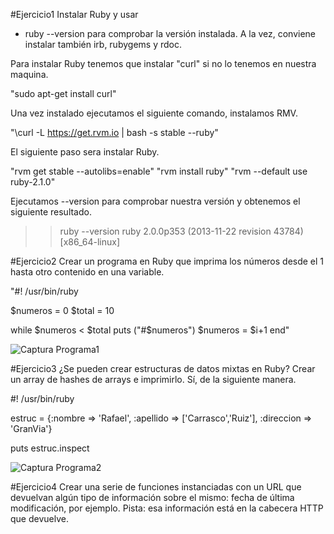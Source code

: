 #Ejercicio1
Instalar Ruby y usar
* ruby --version para comprobar la versión instalada. A la vez, conviene instalar también irb, rubygems y rdoc.

Para instalar Ruby tenemos que instalar "curl" si no lo tenemos en nuestra maquina.

  "sudo apt-get install curl"
  
Una vez instalado ejecutamos el siguiente comando, instalamos RMV.

  "\curl -L https://get.rvm.io | bash -s stable --ruby"
  
El siguiente paso sera instalar Ruby.

  "rvm get stable --autolibs=enable"
  "rvm install ruby"
  "rvm --default use ruby-2.1.0"

Ejecutamos --version para comprobar nuestra versión y obtenemos el siguiente resultado.

  >> ruby --version
  >> ruby 2.0.0p353 (2013-11-22 revision 43784) [x86_64-linux]

#Ejercicio2
Crear un programa en Ruby que imprima los números desde el 1 hasta otro contenido en una variable.

  "#! /usr/bin/ruby

  $numeros = 0
  $total = 10

  while $numeros < $total
    puts ("#$numeros")
    $numeros = $i+1
  end"

![Captura Programa1]()

#Ejercicio3
¿Se pueden crear estructuras de datos mixtas en Ruby? Crear un array de hashes de arrays e imprimirlo.
Sí, de la siguiente manera.

  #! /usr/bin/ruby

  estruc = {:nombre => 'Rafael',
         :apellido => ['Carrasco','Ruiz'],
         :direccion => 'GranVia'}

  puts estruc.inspect

![Captura Programa2]()

#Ejercicio4
Crear una serie de funciones instanciadas con un URL que devuelvan algún tipo de información sobre el mismo: fecha de última modificación, por ejemplo. Pista: esa información está en la cabecera HTTP que devuelve.




